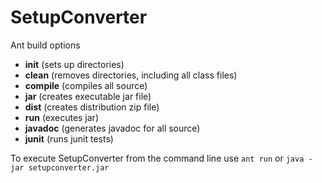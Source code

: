 SetupConverter
==============================

Ant build options
* **init**     (sets up directories)
* **clean**    (removes directories, including all class files)
* **compile**  (compiles all source)
* **jar**      (creates executable jar file)
* **dist**     (creates distribution zip file)
* **run**      (executes jar)
* **javadoc**  (generates javadoc for all source)
* **junit**    (runs junit tests)

To execute SetupConverter from the command line use `ant run` or `java -jar setupconverter.jar`


